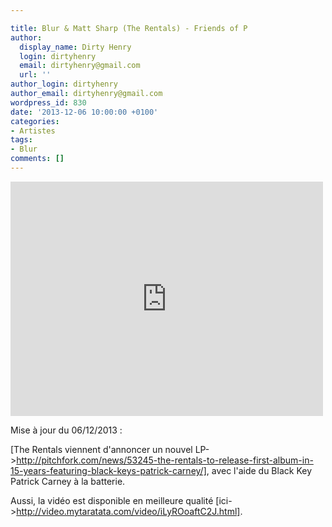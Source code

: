 ```yaml
---

title: Blur & Matt Sharp (The Rentals) - Friends of P
author:
  display_name: Dirty Henry
  login: dirtyhenry
  email: dirtyhenry@gmail.com
  url: ''
author_login: dirtyhenry
author_email: dirtyhenry@gmail.com
wordpress_id: 830
date: '2013-12-06 10:00:00 +0100'
categories:
- Artistes
tags:
- Blur
comments: []
---
```

<iframe frameborder="0" width="500" height="375" src="http://www.dailymotion.com/embed/video/x10grb?width=500&wmode=transparent"></iframe>

Mise à jour du 06/12/2013 : 

[The Rentals viennent d'annoncer un nouvel LP->http://pitchfork.com/news/53245-the-rentals-to-release-first-album-in-15-years-featuring-black-keys-patrick-carney/], avec l'aide du Black Key Patrick Carney à la batterie.

Aussi, la vidéo est disponible en meilleure qualité [ici->http://video.mytaratata.com/video/iLyROoaftC2J.html].
